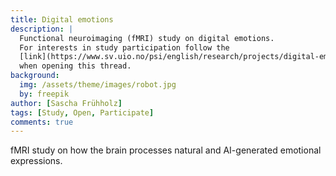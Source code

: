 ```yaml
---
title: Digital emotions
description: |
  Functional neuroimaging (fMRI) study on digital emotions.
  For interests in study participation follow the
  [link](https://www.sv.uio.no/psi/english/research/projects/digital-emotions/){:target="_blank"}
  when opening this thread.
background:
  img: /assets/theme/images/robot.jpg
  by: freepik
author: [Sascha Frühholz]
tags: [Study, Open, Participate]
comments: true
---
```


fMRI study on how the brain processes natural and AI-generated emotional
expressions.
